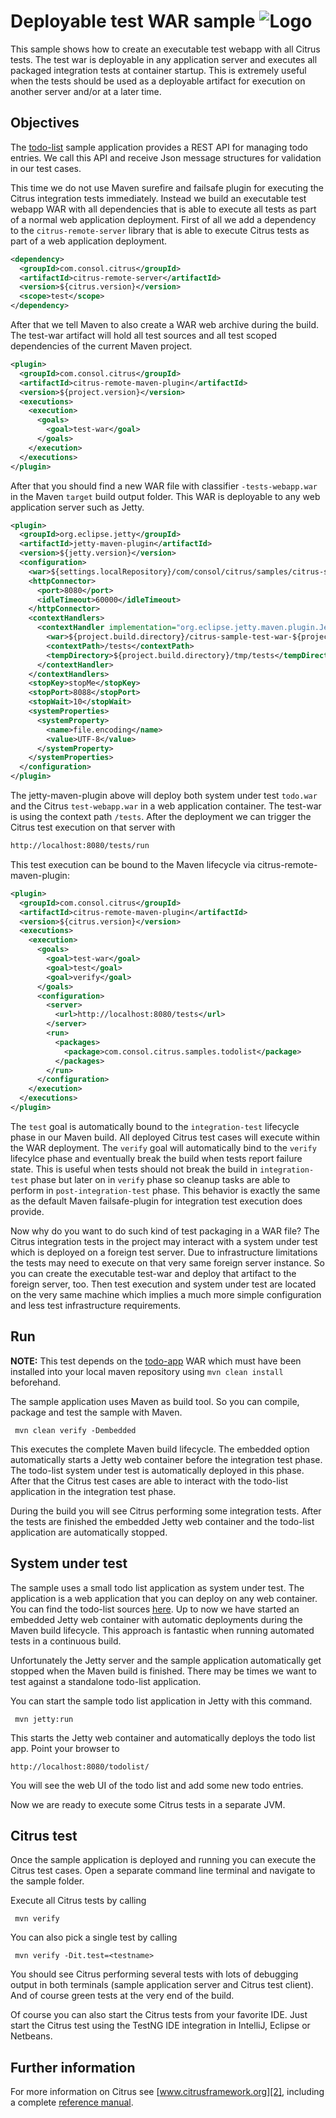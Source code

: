 Deployable test WAR sample ![Logo][1]
==============

This sample shows how to create an executable test webapp with all Citrus tests. The test war is deployable in any application server and
executes all packaged integration tests at container startup. This is extremely useful when the tests should be used as a deployable artifact for execution on another
server and/or at a later time.

Objectives
---------

The [todo-list](../todo-app/README.md) sample application provides a REST API for managing todo entries.
We call this API and receive Json message structures for validation in our test cases.

This time we do not use Maven surefire and failsafe plugin for executing the Citrus integration tests immediately. Instead we build an executable 
test webapp WAR with all dependencies that is able to execute all tests as part of a normal web application deployment. First of all we add a dependency to the `citrus-remote-server`
library that is able to execute Citrus tests as part of a web application deployment.
    
```xml
<dependency>
  <groupId>com.consol.citrus</groupId>
  <artifactId>citrus-remote-server</artifactId>
  <version>${citrus.version}</version>
  <scope>test</scope>
</dependency>
```

After that we tell Maven to also create a WAR web archive during the build. The test-war artifact will hold all test sources and all test scoped dependencies of the current Maven project.

```xml
<plugin>
  <groupId>com.consol.citrus</groupId>
  <artifactId>citrus-remote-maven-plugin</artifactId>
  <version>${project.version}</version>
  <executions>
    <execution>
      <goals>
        <goal>test-war</goal>
      </goals>
    </execution>
  </executions>
</plugin>
```

After that you should find a new WAR file with classifier `-tests-webapp.war` in the Maven `target` build output folder. This WAR is deployable to any web application server such as Jetty.

```xml
<plugin>
  <groupId>org.eclipse.jetty</groupId>
  <artifactId>jetty-maven-plugin</artifactId>
  <version>${jetty.version}</version>
  <configuration>
    <war>${settings.localRepository}/com/consol/citrus/samples/citrus-sample-todo/${project.version}/citrus-sample-todo-${project.version}.war</war>
    <httpConnector>
      <port>8080</port>
      <idleTimeout>60000</idleTimeout>
    </httpConnector>
    <contextHandlers>
      <contextHandler implementation="org.eclipse.jetty.maven.plugin.JettyWebAppContext">
        <war>${project.build.directory}/citrus-sample-test-war-${project.version}-tests-webapp.war</war>
        <contextPath>/tests</contextPath>
        <tempDirectory>${project.build.directory}/tmp/tests</tempDirectory>
      </contextHandler>
    </contextHandlers>
    <stopKey>stopMe</stopKey>
    <stopPort>8088</stopPort>
    <stopWait>10</stopWait>
    <systemProperties>
      <systemProperty>
        <name>file.encoding</name>
        <value>UTF-8</value>
      </systemProperty>
    </systemProperties>
  </configuration>
</plugin>
```      

The jetty-maven-plugin above will deploy both system under test `todo.war` and the Citrus `test-webapp.war` in a web application container. The test-war is using the context path `/tests`. After the deployment we can trigger the Citrus test execution on that server
with

```bash
http://localhost:8080/tests/run
```
  
This test execution can be bound to the Maven lifecycle via citrus-remote-maven-plugin:

```xml
<plugin>
  <groupId>com.consol.citrus</groupId>
  <artifactId>citrus-remote-maven-plugin</artifactId>
  <version>${citrus.version}</version>
  <executions>
    <execution>
      <goals>
        <goal>test-war</goal>
        <goal>test</goal>
        <goal>verify</goal>
      </goals>
      <configuration>
        <server>
          <url>http://localhost:8080/tests</url>
        </server>
        <run>
          <packages>
            <package>com.consol.citrus.samples.todolist</package>
          </packages>
        </run>
      </configuration>
    </execution>
  </executions>
</plugin>
```

The `test` goal is automatically bound to the `integration-test` lifecycle phase in our Maven build. All deployed Citrus test cases will execute within the WAR deployment. The `verify` goal will automatically bind to the `verify` lifecylce phase and eventually break the build when
tests report failure state. This is useful when tests should not break the build in `integration-test` phase but later on in `verify` phase so cleanup tasks are able to perform in `post-integration-test` phase. This behavior is exactly the same as the default Maven failsafe-plugin for 
integration test execution does provide.  
        
Now why do you want to do such kind of test packaging in a WAR file? The Citrus integration tests in the project may interact with a system under test which is deployed on a foreign test server. Due to infrastructure limitations the tests may need to execute on that
very same foreign server instance. So you can create the executable test-war and deploy that artifact to the foreign server, too. Then test execution and system under test are located on the very same machine which implies a much more simple
configuration and less test infrastructure requirements.
                
Run
---------

**NOTE:** This test depends on the [todo-app](../todo-app/) WAR which must have been installed into your local maven repository using `mvn clean install` beforehand.

The sample application uses Maven as build tool. So you can compile, package and test the
sample with Maven.
 
     mvn clean verify -Dembedded
    
This executes the complete Maven build lifecycle. The embedded option automatically starts a Jetty web
container before the integration test phase. The todo-list system under test is automatically deployed in this phase.
After that the Citrus test cases are able to interact with the todo-list application in the integration test phase.

During the build you will see Citrus performing some integration tests.
After the tests are finished the embedded Jetty web container and the todo-list application are automatically stopped.

System under test
---------

The sample uses a small todo list application as system under test. The application is a web application
that you can deploy on any web container. You can find the todo-list sources [here](../todo-app). Up to now we have started an 
embedded Jetty web container with automatic deployments during the Maven build lifecycle. This approach is fantastic 
when running automated tests in a continuous build.
  
Unfortunately the Jetty server and the sample application automatically get stopped when the Maven build is finished. 
There may be times we want to test against a standalone todo-list application.  

You can start the sample todo list application in Jetty with this command.

     mvn jetty:run

This starts the Jetty web container and automatically deploys the todo list app. Point your browser to
 
    http://localhost:8080/todolist/

You will see the web UI of the todo list and add some new todo entries.

Now we are ready to execute some Citrus tests in a separate JVM.

Citrus test
---------

Once the sample application is deployed and running you can execute the Citrus test cases.
Open a separate command line terminal and navigate to the sample folder.

Execute all Citrus tests by calling

     mvn verify

You can also pick a single test by calling

     mvn verify -Dit.test=<testname>

You should see Citrus performing several tests with lots of debugging output in both terminals (sample application server
and Citrus test client). And of course green tests at the very end of the build.

Of course you can also start the Citrus tests from your favorite IDE.
Just start the Citrus test using the TestNG IDE integration in IntelliJ, Eclipse or Netbeans.

Further information
---------

For more information on Citrus see [www.citrusframework.org][2], including
a complete [reference manual][3].

 [1]: https://www.citrusframework.org/img/brand-logo.png "Citrus"
 [2]: https://www.citrusframework.org
 [3]: https://www.citrusframework.org/reference/html/
